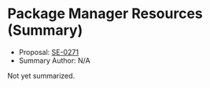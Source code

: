 # Package Manager Resources (Summary)

* Proposal: [SE-0271](https://github.com/apple/swift-evolution/blob/main/proposals/0271-package-manager-resources.md)
* Summary Author: N/A

Not yet summarized.
